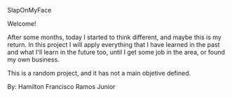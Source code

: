 SlapOnMyFace

Welcome!

After some months, today I started to think different, and maybe this is my return. In this project I will apply everything that I have learned in the past and what I'll learn in the future too, until I get some job in the area, or found my own business.

This is a random project, and it has not a main objetive defined.

By: Hamilton Francisco Ramos Junior
